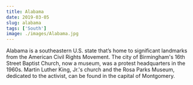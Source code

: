 ```yaml
---
title: Alabama
date: 2019-03-05
slug: alabama
tags: ['South']
image: ./images/Alabama.jpg
---
```


Alabama is a southeastern U.S. state that’s home to significant landmarks from the American Civil Rights Movement. The city of Birmingham's 16th Street Baptist Church, now a museum, was a protest headquarters in the 1960s. Martin Luther King, Jr.'s church and the Rosa Parks Museum, dedicated to the activist, can be found in the capital of Montgomery.